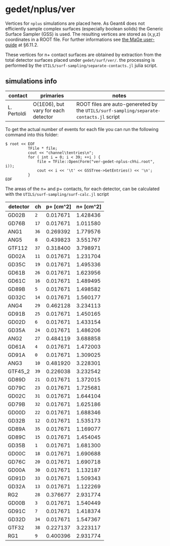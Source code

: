 # gedet/nplus/ver
Vertices for `nplus` simulations are placed here. As Geant4 does not efficiently sample complex surfaces (especially boolean solids) the Generic Surface Sampler (GSS) is used. The resulting vertices are stored as (x,y,z) coordinates in a ROOT file. For further informations see [the MaGe user-guide](https://github.com/mppmu/gerda-snippets/blob/master/MaGe-macros/MaGe-userguide.pdf) at §6.11.2.

These vertices for n+ contact surfaces are obtained by extraction from the total detector surfaces placed under `gedet/surf/ver/`. the processing is performed by the `UTILS/surf-sampling/separate-contacts.jl` julia script.

## simulations info

| contact     | primaries                           | notes |
| ----------- | ----------------------------------- | ----- |
| L. Pertoldi | O(1E06), but vary for each detector | ROOT files are auto-genereted by the `UTILS/surf-sampling/separate-contacts.jl` script |

To get the actual number of events for each file you can run the following command into this folder:
```shell
$ root << EOF
          TFile * file;
          cout << "channel\tentries\n";
          for ( int i = 0; i < 39; ++i ) {
              file = TFile::Open(Form("ver-gedet-nplus-ch%i.root", i));
              cout << i << '\t' << GSSTree->GetEntries() << '\n';
          }
EOF
```
The areas of the n+ and p+ contacts, for each detector, can be calculated with the `UTILS/surf-sampling/surf-calc.jl` script

| detector | ch   | p+ [cm^2] | n+ [cm^2] |
| -------- | ---- | --------- | --------- |
| GD02B    | `2`  | 0.017671  | 1.428436  |
| GD76B    | `17` | 0.017671  | 1.011580  |
| ANG1     | `36` | 0.269392  | 1.779576  |
| ANG5     | `8`  | 0.439823  | 3.551767  |
| GTF112   | `37` | 0.318400  | 3.798971  |
| GD02A    | `11` | 0.017671  | 1.231704  |
| GD35C    | `19` | 0.017671  | 1.495336  |
| GD61B    | `26` | 0.017671  | 1.623956  |
| GD61C    | `16` | 0.017671  | 1.489495  |
| GD89B    | `5`  | 0.017671  | 1.498582  |
| GD32C    | `14` | 0.017671  | 1.560177  |
| ANG4     | `29` | 0.462128  | 3.234113  |
| GD91B    | `25` | 0.017671  | 1.450165  |
| GD02D    | `6`  | 0.017671  | 1.433154  |
| GD35A    | `24` | 0.017671  | 1.486206  |
| ANG2     | `27` | 0.484119  | 3.688858  |
| GD61A    | `4`  | 0.017671  | 1.472003  |
| GD91A    | `0`  | 0.017671  | 1.309025  |
| ANG3     | `10` | 0.481920  | 3.228301  |
| GTF45_2  | `39` | 0.226038  | 3.232542  |
| GD89D    | `21` | 0.017671  | 1.372015  |
| GD79C    | `23` | 0.017671  | 1.725681  |
| GD02C    | `31` | 0.017671  | 1.644104  |
| GD79B    | `32` | 0.017671  | 1.625186  |
| GD00D    | `22` | 0.017671  | 1.688346  |
| GD32B    | `12` | 0.017671  | 1.535173  |
| GD89A    | `35` | 0.017671  | 1.169077  |
| GD89C    | `15` | 0.017671  | 1.454045  |
| GD35B    | `1`  | 0.017671  | 1.681300  |
| GD00C    | `18` | 0.017671  | 1.690688  |
| GD76C    | `20` | 0.017671  | 1.690718  |
| GD00A    | `30` | 0.017671  | 1.132187  |
| GD91D    | `33` | 0.017671  | 1.509343  |
| GD32A    | `13` | 0.017671  | 1.122269  |
| RG2      | `28` | 0.376677  | 2.931774  |
| GD00B    | `3`  | 0.017671  | 1.540449  |
| GD91C    | `7`  | 0.017671  | 1.418374  |
| GD32D    | `34` | 0.017671  | 1.547367  |
| GTF32    | `38` | 0.227137  | 3.223117  |
| RG1      | `9`  | 0.400396  | 2.931774  |
